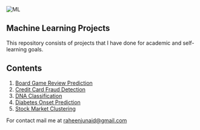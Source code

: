 ![ML](https://user-images.githubusercontent.com/77233162/133892063-fb044e36-e303-4c46-9b05-53450b5c920d.jpg)


## Machine Learning Projects

This repository consists of projects that I have done for academic and self-learning goals.


## Contents
1. [Board Game Review Prediction](https://github.com/raheenjw/ML-Projects/tree/main/Board%20Game%20Review%20Prediction)
2. [Credit Card Fraud Detection](https://github.com/raheenjw/ML-Projects/tree/main/Credit%20Card%20Fraud%20Detection)
3. [DNA Classification](https://github.com/raheenjw/ML-Projects/tree/main/DNA%20Classification)
4. [Diabetes Onset Prediction](https://github.com/raheenjw/ML-Projects/tree/main/Diabetes%20Onset%20Prediction)
5. [Stock Market Clustering](https://github.com/raheenjw/ML-Projects/tree/main/Stock%20Market%20Clustering)



For contact mail me at raheenjunaid@gmail.com
